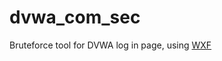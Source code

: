 # dvwa_com_sec

Bruteforce tool for DVWA log in page, using [WXF](https://github.com/forced-request/wXf)
